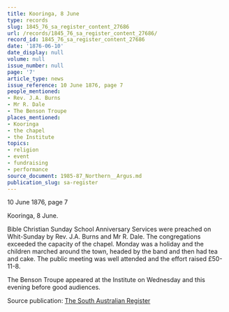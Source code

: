 ```yaml
---
title: Kooringa, 8 June
type: records
slug: 1845_76_sa_register_content_27686
url: /records/1845_76_sa_register_content_27686/
record_id: 1845_76_sa_register_content_27686
date: '1876-06-10'
date_display: null
volume: null
issue_number: null
page: '7'
article_type: news
issue_reference: 10 June 1876, page 7
people_mentioned:
- Rev. J.A. Burns
- Mr R. Dale
- The Benson Troupe
places_mentioned:
- Kooringa
- the chapel
- the Institute
topics:
- religion
- event
- fundraising
- performance
source_document: 1985-87_Northern__Argus.md
publication_slug: sa-register
---
```


10 June 1876, page 7

Kooringa, 8 June.

Bible Christian Sunday School Anniversary Services were preached on Whit-Sunday by Rev. J.A. Burns and Mr R. Dale.  The congregations exceeded the capacity of the chapel.  Monday was a holiday and the children marched around the town, headed by the band and then had tea and cake.  The public meeting was well attended and the effort raised £50-11-8.

The Benson Troupe appeared at the Institute on Wednesday and this evening before good audiences.


Source publication: [The South Australian Register](/publications/sa-register/)
